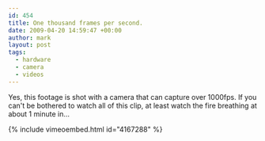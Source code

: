 ```yaml
---
id: 454
title: One thousand frames per second.
date: 2009-04-20 14:59:47 +00:00
author: mark
layout: post
tags:
  - hardware
  - camera
  - videos
---
```

Yes, this footage is shot with a camera that can capture over 1000fps. If you can't be bothered to watch all of this clip, at least watch the fire breathing at about 1 minute in&#8230;

{% include vimeoembed.html id="4167288" %}
